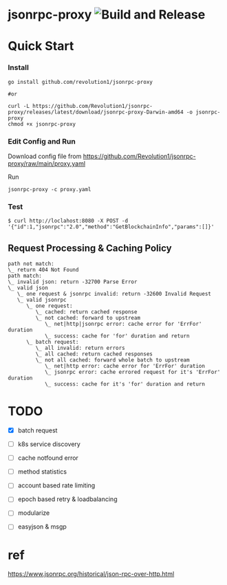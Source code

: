 # jsonrpc-proxy ![Build and Release](https://github.com/Revolution1/jsonrpc-proxy/workflows/Build%20and%20Release/badge.svg)

# Quick Start

### Install

```shell
go install github.com/revolution1/jsonrpc-proxy

#or

curl -L https://github.com/Revolution1/jsonrpc-proxy/releases/latest/download/jsonrpc-proxy-Darwin-amd64 -o jsonrpc-proxy
chmod +x jsonrpc-proxy
```

### Edit Config and Run

Download config file from https://github.com/Revolution1/jsonrpc-proxy/raw/main/proxy.yaml

Run

```shell
jsonrpc-proxy -c proxy.yaml
```

### Test

```shell
$ curl http://loclahost:8080 -X POST -d '{"id":1,"jsonrpc":"2.0","method":"GetBlockchainInfo","params":[]}'
```

## Request Processing & Caching Policy

```text
path not match:
\_ return 404 Not Found
path match:
\_ invalid json: return -32700 Parse Error
\_ valid json
   \_ one request & jsonrpc invalid: return -32600 Invalid Request
   \_ valid jsonrpc
      \_ one request:
         \_ cached: return cached response
         \_ not cached: forward to upstream
            \_ net|http|jsonrpc error: cache error for 'ErrFor' duration
            \_ success: cache for 'for' duration and return
      \_ batch request:
         \_ all invalid: return errors
         \_ all cached: return cached responses
         \_ not all cached: forward whole batch to upstream
            \_ net|http error: cache error for 'ErrFor' duration
            \_ jsonrpc error: cache errored request for it's 'ErrFor' duration
            \_ success: cache for it's 'for' duration and return
```

# TODO

- [x] batch request
- [ ] k8s service discovery
- [ ] cache notfound error
- [ ] method statistics
- [ ] account based rate limiting
- [ ] epoch based retry & loadbalancing
- [ ] modularize
- [ ] easyjson & msgp


# ref

https://www.jsonrpc.org/historical/json-rpc-over-http.html

